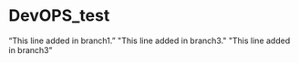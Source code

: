 # DevOPS_test

“This line added in branch1.”
"This line added in branch3." 
"This line added in branch3" 
